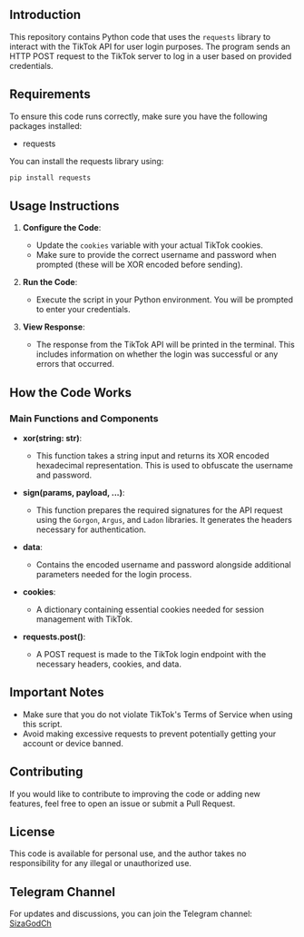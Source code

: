 ## Introduction

This repository contains Python code that uses the `requests` library to interact with the TikTok API for user login purposes. The program sends an HTTP POST request to the TikTok server to log in a user based on provided credentials.

## Requirements  
 
To ensure this code runs correctly, make sure you have the following packages installed:  
 
- requests  
 
You can install the requests library using:

```bash 
pip install requests
``` 

## Usage Instructions

1. **Configure the Code**:
   - Update the `cookies` variable with your actual TikTok cookies.
   - Make sure to provide the correct username and password when prompted (these will be XOR encoded before sending).

2. **Run the Code**:
   - Execute the script in your Python environment. You will be prompted to enter your credentials.

3. **View Response**:
   - The response from the TikTok API will be printed in the terminal. This includes information on whether the login was successful or any errors that occurred.

## How the Code Works

### Main Functions and Components

- **xor(string: str)**:
  - This function takes a string input and returns its XOR encoded hexadecimal representation. This is used to obfuscate the username and password.

- **sign(params, payload, ...)**:
  - This function prepares the required signatures for the API request using the `Gorgon`, `Argus`, and `Ladon` libraries. It generates the headers necessary for authentication.

- **data**:
  - Contains the encoded username and password alongside additional parameters needed for the login process.

- **cookies**:
  - A dictionary containing essential cookies needed for session management with TikTok.

- **requests.post()**:
  - A POST request is made to the TikTok login endpoint with the necessary headers, cookies, and data.

## Important Notes

- Make sure that you do not violate TikTok's Terms of Service when using this script.
- Avoid making excessive requests to prevent potentially getting your account or device banned.

## Contributing

If you would like to contribute to improving the code or adding new features, feel free to open an issue or submit a Pull Request.

## License

This code is available for personal use, and the author takes no responsibility for any illegal or unauthorized use.

## Telegram Channel

For updates and discussions, you can join the Telegram channel: [SizaGodCh](https://t.me/SizaGods)
